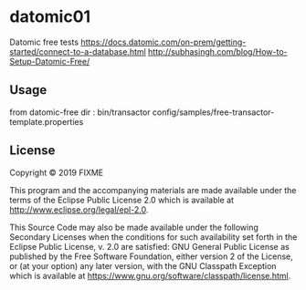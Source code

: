 # datomic01
Datomic free tests
https://docs.datomic.com/on-prem/getting-started/connect-to-a-database.html
http://subhasingh.com/blog/How-to-Setup-Datomic-Free/



## Usage
from datomic-free dir : 
bin/transactor config/samples/free-transactor-template.properties



## License

Copyright © 2019 FIXME

This program and the accompanying materials are made available under the
terms of the Eclipse Public License 2.0 which is available at
http://www.eclipse.org/legal/epl-2.0.

This Source Code may also be made available under the following Secondary
Licenses when the conditions for such availability set forth in the Eclipse
Public License, v. 2.0 are satisfied: GNU General Public License as published by
the Free Software Foundation, either version 2 of the License, or (at your
option) any later version, with the GNU Classpath Exception which is available
at https://www.gnu.org/software/classpath/license.html.

